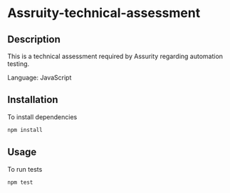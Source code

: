 # Assruity-technical-assessment
## Description

This is a technical assessment required by Assurity regarding automation testing.

Language: JavaScript

## Installation

To install dependencies 

```bash
npm install
```

## Usage

To run tests 

```bash
npm test
```
